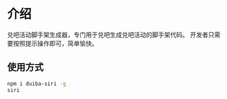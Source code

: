# 介绍
兑吧活动脚手架生成器，专门用于兑吧生成兑吧活动的脚手架代码。
开发者只需要按照提示操作即可，简单愉快。

## 使用方式

```bash
npm i duiba-siri -g
siri
```
